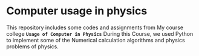 # Computer usage in physics

This repository includes some codes and assignments from My course college **``` Usage of Computer in Physics ```**
During this Course, we used Python to implement some of the Numerical calculation algorithms and physics problems of physics.
